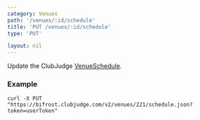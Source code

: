 ```yaml
---
category: Venues
path: '/venues/:id/schedule'
title: 'PUT /venues/:id/schedule'
type: 'PUT'

layout: nil
---
```


Update the ClubJudge [VenueSchedule](#/venue-schedule-model).

### Example

```
curl -X PUT "https://bifrost.clubjudge.com/v2/venues/221/schedule.json?token=userToken"
```
